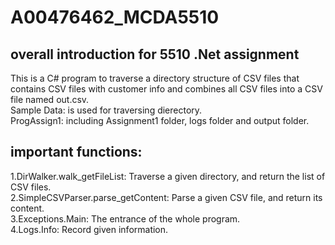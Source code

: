 # A00476462_MCDA5510
## overall introduction for 5510 .Net assignment

This is a C# program to traverse a directory structure of CSV files that contains CSV files with customer info and combines all CSV files into a CSV file named out.csv.  
Sample Data: is used for traversing dierectory.  
ProgAssign1: including Assignment1 folder, logs folder and output folder.  

## important functions:
1.DirWalker.walk_getFileList: Traverse a given directory, and return the list of CSV files.  
2.SimpleCSVParser.parse_getContent: Parse a given CSV file, and return its content.  
3.Exceptions.Main: The entrance of the whole program.  
4.Logs.Info: Record given information.  

